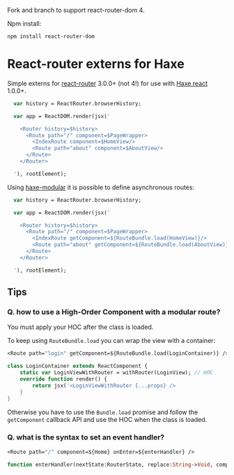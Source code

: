 Fork and branch to support react-router-dom 4.

Npm install:

    npm install react-router-dom

# React-router externs for Haxe

Simple externs for [react-router](https://github.com/ReactTraining/react-router) 3.0.0+ (not 4!)
for use with [Haxe react](https://github.com/massiveinteractive/haxe-react) 1.0.0+.

```haxe
  var history = ReactRouter.browserHistory;

  var app = ReactDOM.render(jsx('

    <Router history=$history>
      <Route path="/" component=$PageWrapper>
        <IndexRoute component=$HomeView/>
        <Route path="about" component=$AboutView/>
      </Route>
    </Router>

  '), rootElement);
```

Using [haxe-modular](https://github.com/elsassph/haxe-modular) it is possible to define asynchronous routes:

```haxe
  var history = ReactRouter.browserHistory;

  var app = ReactDOM.render(jsx('

    <Router history=$history>
      <Route path="/" component=$PageWrapper>
        <IndexRoute getComponent=${RouteBundle.load(HomeView)}/>
        <Route path="about" getComponent=${RouteBundle.load(AboutView)}/>
      </Route>
    </Router>

  '), rootElement);
````

## Tips

### Q. how to use a High-Order Component with a modular route?

You must apply your HOC after the class is loaded.

To keep using `RouteBundle.load` you can wrap the view with a container:

```haxe
<Route path="login" getComponent=${RouteBundle.load(LoginContainer)} />

class LoginContainer extends ReactComponent {
    static var LoginViewWithRouter = withRouter(LoginView); // HOC
    override function render() {
        return jsx('<LoginViewWithRouter {...props} />
    }
}
```
Otherwise you have to use the `Bundle.load` promise and follow the `getComponent` 
callback API and use the HOC when the class is loaded.

### Q. what is the syntax to set an event handler?

```haxe
<Route path="/" component=${Home} onEnter=${enterHandler} />

function enterHandler(nextState:RouterState, replace:String->Void, completed:Void->Void)
```
